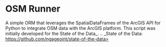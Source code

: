 OSM Runner
==========

A simple ORM that leverages the SpatialDataFrames of the ArcGIS API for Python
to integrate OSM data with the ArcGIS platform. This script was initially
developed for the State of the Data_. 
.. _State of the Data: https://github.com/ngageoint/state-of-the-data>
